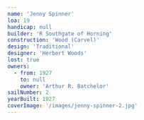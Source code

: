```yaml
---
name: 'Jenny Spinner'
loa: 19
handicap: null
builder: 'R Southgate of Horning'
construction: 'Wood (Carvel)'
design: 'Traditional'
designer: 'Herbert Woods'
lost: true
owners:
  - from: 1927
    to: null
    owner: 'Arthur R. Batchelor'
sailNumber: 2
yearBuilt: 1927
coverImage: '/images/jenny-spinner-2.jpg'
---
```

